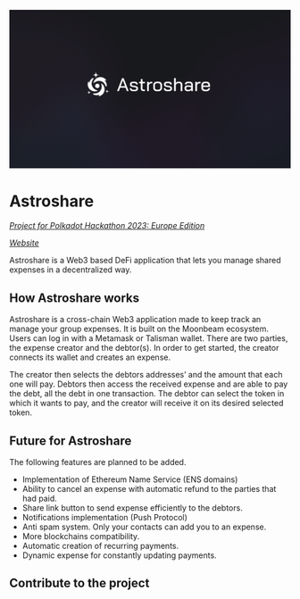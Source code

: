 ![Cover Image](github-cover.png)

# Astroshare

[*Project for Polkadot Hackathon 2023: Europe Edition*](https://www.polkadotglobalseries.com/)

[*Website*](https://astroshare.app)

Astroshare is a Web3 based DeFi application that lets you manage shared expenses in a decentralized way.

## How Astroshare works

Astroshare is a cross-chain Web3 application made to keep track an manage your group expenses. It is built on the Moonbeam ecosystem. Users can log in with a Metamask or Talisman wallet. There are two parties, the expense creator and the debtor(s). In order to get started, the creator connects its wallet and creates an expense.

The creator then selects the debtors addresses’ and the amount that each one will pay. Debtors then access the received expense and are able to pay the debt, all the debt in one transaction. The debtor can select the token in which it wants to pay, and the creator will receive it on its desired selected token.

## Future for Astroshare
The following features are planned to be added.

- Implementation of Ethereum Name Service (ENS domains)
- Ability to cancel an expense with automatic refund to the parties that had paid.
- Share link button to send expense efficiently to the debtors.
- Notifications implementation (Push Protocol)
- Anti spam system. Only your contacts can add you to an expense.
- More blockchains compatibility.
- Automatic creation of recurring payments.
- Dynamic expense for constantly updating payments.

## Contribute to the project
